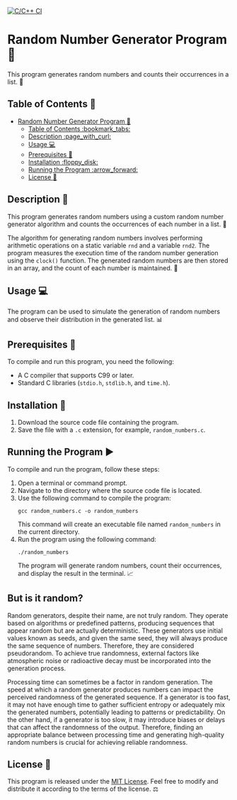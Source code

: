 [![C/C++ CI](https://github.com/jensbouma/rand42/actions/workflows/c-cpp.yml/badge.svg)](https://github.com/jensbouma/rand42/actions/workflows/c-cpp.yml)
# Random Number Generator Program :1234:

This program generates random numbers and counts their occurrences in a list. :game_die:

## Table of Contents :bookmark_tabs:

- [Random Number Generator Program :1234:](#random-number-generator-program-1234)
	- [Table of Contents :bookmark\_tabs:](#table-of-contents-bookmark_tabs)
	- [Description :page\_with\_curl:](#description-page_with_curl)
	- [Usage :computer:](#usage-computer)
	- [Prerequisites :memo:](#prerequisites-memo)
	- [Installation :floppy\_disk:](#installation-floppy_disk)
	- [Running the Program :arrow\_forward:](#running-the-program-arrow_forward)
	- [License :scroll:](#license-scroll)

## Description :page_with_curl:

This program generates random numbers using a custom random number generator algorithm and counts the occurrences of each number in a list. :arrows_counterclockwise:

The algorithm for generating random numbers involves performing arithmetic operations on a static variable `rnd` and a variable `rnd2`. The program measures the execution time of the random number generation using the `clock()` function. The generated random numbers are then stored in an array, and the count of each number is maintained. :1234:

## Usage :computer:

The program can be used to simulate the generation of random numbers and observe their distribution in the generated list. :bar_chart:

## Prerequisites :memo:

To compile and run this program, you need the following:

- A C compiler that supports C99 or later.
- Standard C libraries (`stdio.h`, `stdlib.h`, and `time.h`).

## Installation :floppy_disk:

1. Download the source code file containing the program.
2. Save the file with a `.c` extension, for example, `random_numbers.c`.

## Running the Program :arrow_forward:

To compile and run the program, follow these steps:

1. Open a terminal or command prompt.
2. Navigate to the directory where the source code file is located.
3. Use the following command to compile the program:
   ```
   gcc random_numbers.c -o random_numbers
   ```
   This command will create an executable file named `random_numbers` in the current directory.
4. Run the program using the following command:
   ```
   ./random_numbers
   ```
   The program will generate random numbers, count their occurrences, and display the result in the terminal. :chart_with_upwards_trend:
## But is it random?

Random generators, despite their name, are not truly random. They operate based on algorithms or predefined patterns, producing sequences that appear random but are actually deterministic. These generators use initial values known as seeds, and given the same seed, they will always produce the same sequence of numbers. Therefore, they are considered pseudorandom. To achieve true randomness, external factors like atmospheric noise or radioactive decay must be incorporated into the generation process.

Processing time can sometimes be a factor in random generation. The speed at which a random generator produces numbers can impact the perceived randomness of the generated sequence. If a generator is too fast, it may not have enough time to gather sufficient entropy or adequately mix the generated numbers, potentially leading to patterns or predictability. On the other hand, if a generator is too slow, it may introduce biases or delays that can affect the randomness of the output. Therefore, finding an appropriate balance between processing time and generating high-quality random numbers is crucial for achieving reliable randomness.

## License :scroll:

This program is released under the [MIT License](https://github.com/jensbouma/rand42/blob/master/LICENSE). Feel free to modify and distribute it according to the terms of the license. :balance_scale:
